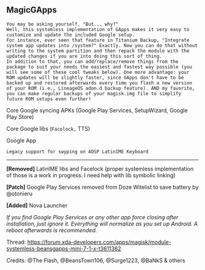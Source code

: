 ## MagicGApps

	You may be asking yourself, "But... why?" 
	Well, this systemless implementation of GApps makes it very easy to customize and update the included Google setup. 
	For instance, ever seen that feature in Titanium Backup, "Integrate system app updates into /system?" Exactly. Now you can do that without writing to the system partition and then repack the module with the updated changes if you are into doing this sort of thing. 
	In addition to that, you can add/replace/remove things from the package to suit your needs the easiest and fastest way possible (you will see some of these cool tweaks below). One more advantage: your ROM updates will be slightly faster, since GApps don't have to be backed up and restored afterwards every time you flash a new version of your ROM (i.e., LineageOS adon.d backup feature). AND my favorite, you can make regular backups of your magisk.img file to simplify future ROM setups even further!

Core Google syncing APKs (Google Play Services, SetupWizard, Google Play Store)

Core Google libs (`Facelock,` TTS)

Google App

`Legacy support for swyping on AOSP LatinIME Keyboard`
***
**[Removed]** LatinIME libs and Facelock (proper systemless implementation of those is a work in progress. I need help with lib symbolic linking)

**[Patch]** Google Play Services removed from Doze Witelist to save battery by @otonieru

**[Added]** Nova Launcher
	
	
*If you find Google Play Services or any other app force closing after installation, just ignore it. Everything will normalize as you set up Android. A reboot afterwards is recommended.*


Thread: https://forum.xda-developers.com/apps/magisk/module-systemless-beansgapps-mini-7-1-x-t3611362

Credits:
	@The Flash, @BeansTown106, @Surge1223, @BaNkS & others
